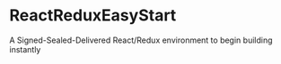 # ReactReduxEasyStart
A Signed-Sealed-Delivered React/Redux environment to begin building instantly
